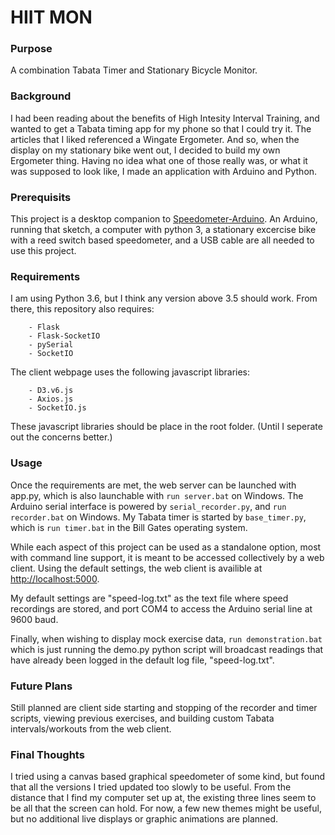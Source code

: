 # HIIT MON

### Purpose

A combination Tabata Timer and Stationary Bicycle Monitor.

### Background

I had been reading about the benefits of High Intesity Interval Training, and wanted to get a Tabata timing app for my phone so that I could try it.  The articles that I liked referenced a Wingate Ergometer.  And so, when the display on my stationary bike went out, I decided to build my own Ergometer thing.  Having no idea what one of those really was, or what it was supposed to look like, I made an application with Arduino and Python.

### Prerequisits

This project is a desktop companion to [Speedometer-Arduino](-). An Arduino, running that sketch, a computer with python 3, a stationary excercise bike with a reed switch based speedometer, and a USB cable are all needed to use this project.

### Requirements

I am using Python 3.6, but I think any version above 3.5 should work.
From there, this repository also requires:

		- Flask
		- Flask-SocketIO
		- pySerial
		- SocketIO

The client webpage uses the following javascript libraries:

		- D3.v6.js
		- Axios.js
		- SocketIO.js

These javascript libraries should be place in the root folder. (Until I seperate out the concerns better.)

### Usage

Once the requirements are met, the web server can be launched with app.py, which is also launchable with `run server.bat` on Windows.  The Arduino serial interface is powered by `serial_recorder.py`, and `run recorder.bat` on Windows.  My Tabata timer is started by `base_timer.py`, which is `run timer.bat` in the Bill Gates operating system.

While each aspect of this project can be used as a standalone option, most with command line support, it is meant to be accessed collectively by a web client.  Using the default settings, the web client is availible at [http://localhost:5000](http://localhost:5000).

My default settings are "speed-log.txt" as the text file where speed recordings are stored, and port COM4 to access the Arduino serial line at 9600 baud.

Finally, when wishing to display mock exercise data, `run demonstration.bat` which is just running the demo.py python script will broadcast readings that have already been logged in the default log file, "speed-log.txt".

### Future Plans

Still planned are client side starting and stopping of the recorder and timer scripts, viewing previous exercises, and building custom Tabata intervals/workouts from the web client.

### Final Thoughts

I tried using a canvas based graphical speedometer of some kind, but found that all the versions I tried updated too slowly to be useful.  From the distance that I find my computer set up at, the existing three lines seem to be all that the screen can hold.  For now, a few new themes might be useful, but no additional live displays or graphic animations are planned.